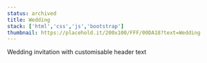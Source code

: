 ```yaml
---
status: archived
title: Wedding
stack: ['html','css','js','bootstrap']
thumbnail: https://placehold.it/200x100/FFF/00DA18?text=Wedding
---
```


Wedding invitation with customisable header text
<!--more-->
